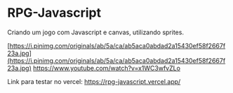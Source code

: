 # RPG-Javascript

Criando um jogo com Javascript e canvas, utilizando sprites.

[https://i.pinimg.com/originals/ab/5a/ca/ab5aca0abdad2a15430ef58f2667f23a.jpg](https://i.pinimg.com/originals/ab/5a/ca/ab5aca0abdad2a15430ef58f2667f23a.jpg)
https://www.youtube.com/watch?v=x1WC3wfvZLo

Link para testar no vercel: https://rpg-javascript.vercel.app/

